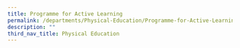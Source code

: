 ```yaml
---
title: Programme for Active Learning
permalink: /departments/Physical-Education/Programme-for-Active-Learning/
description: ""
third_nav_title: Physical Education
---
```

